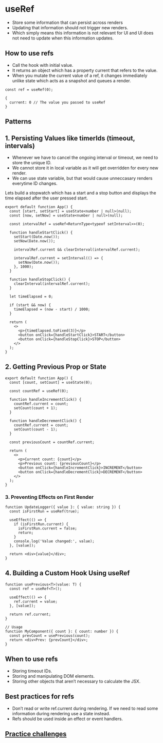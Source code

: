 # useRef

- Store some information that can persist across renders
- Updating that information should not trigger new renders.
- Which simply means this information is not relevant for UI and UI does not need to update when this information updates.


## How to use refs

- Call the hook with initial value.
- It returns an object which has a property current that refers to the value.
- When you mutate the current value of a ref, it changes immediately unlike state which acts as a snapshot and queues a render.

```tsx
const ref = useRef(0);

{ 
  current: 0 // The value you passed to useRef
}
```

## Patterns

## 1. Persisting Values like timerIds (timeout, intervals)

- Whenever we have to cancel the ongoing interval or timeout, we need to store the unique ID.
- We cannot store it in local variable as it will get overridden for every new render.
- We can use state variable, but that would cause unneccasary renders everytime ID changes.

Lets build a stopwatch which has a start and a stop button and displays the time elapsed after the user pressed start.

```tsx
export default function App() {
  const [start, setStart] = useState<number | null>(null);
  const [now, setNow] = useState<number | null>(null);

  const intervalRef = useRef<ReturnType<typeof setInterval>>(0);

  function handleStartClick() {
    setStart(Date.now());
    setNow(Date.now());

    intervalRef.current && clearInterval(intervalRef.current);

    intervalRef.current = setInterval(() => {
      setNow(Date.now());
    }, 1000);
  }

  function handleStopClick() {
    clearInterval(intervalRef.current);
  }

  let timeElapsed = 0;

  if (start && now) {
    timeElapsed = (now - start) / 1000;
  }

  return (
    <>
      <p>{timeElapsed.toFixed(3)}</p>
      <button onClick={handleStartClick}>START</button>
      <button onClick={handleStopClick}>STOP</button>
    </>
  );
}
```


## 2. Getting Previous Prop or State

```tsx
export default function App() {
  const [count, setCount] = useState(0);

  const countRef = useRef(0);

  function handleIncrementClick() {
    countRef.current = count;
    setCount(count + 1);
  }

  function handleDecrementClick() {
    countRef.current = count;
    setCount(count - 1);
  }

  const previousCount = countRef.current;

  return (
    <>
      <p>Current count: {count}</p>
      <p>Previous count: {previousCount}</p>
      <button onClick={handleIncrementClick}>INCREMENT</button>
      <button onClick={handleDecrementClick}>DECREMENT</button>
    </>
  );
}
```

### 3. Preventing Effects on First Render

```tsx
function UpdateLogger({ value }: { value: string }) {
  const isFirstRun = useRef(true);

  useEffect(() => {
    if (isFirstRun.current) {
      isFirstRun.current = false;
      return;
    }
    console.log('Value changed:', value);
  }, [value]);

  return <div>{value}</div>;
}

```

## 4. Building a Custom Hook Using useRef

```tsx
function usePrevious<T>(value: T) {
  const ref = useRef<T>();

  useEffect(() => {
    ref.current = value;
  }, [value]);

  return ref.current;
}

// Usage
function MyComponent({ count }: { count: number }) {
  const prevCount = usePrevious(count);
  return <div>Prev: {prevCount}</div>;
}

```

## When to use refs 

- Storing timeout IDs.
- Storing and manipulating DOM elements.
- Storing other objects that aren’t necessary to calculate the JSX.


## Best practices for refs 

- Don’t read or write ref.current during rendering. If we need to read some information during rendering use a state instead.
- Refs should be used inside an effect or event handlers.


## [Practice challenges](https://react.dev/learn/referencing-values-with-refs#challenges)
